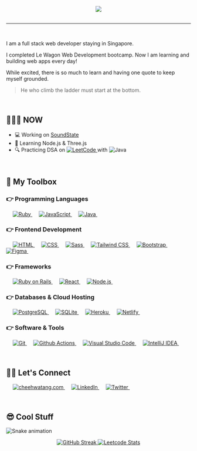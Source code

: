 <div align='center'>
    <a href="https://cheehwatang.com/">
        <img src="https://res.cloudinary.com/dsx50recn/video/upload/c_fill,h_400,w_900/f_auto,fl_animated/e_loop/v1681724926/Portfolio%20Website/portfolio_homepage_video_vgzhkp.gif">
    </a>
</div>

</br>

<hr>

</br>

I am a full stack web developer staying in Singapore. </br>

I completed Le Wagon Web Development bootcamp. Now I am learning and building web apps every day!

While excited, there is so much to learn and having one quote to keep myself grounded. </br>

> He who climb the ladder must start at the bottom.

</br>

## 👨🏻‍💻 NOW

<ul>
    <li> 💻 Working on <a href="https://www.soundstate.live" target="_blank" alt="link to SoundState.live">SoundState</a></li>
    <li> 🌱 Learning Node.js & Three.js</li>
    <li> 🔍 Practicing DSA on 
        <a href='https://leetcode.com/cheehwatang/'>
            <img alt="LeetCode" src="https://img.shields.io/badge/LeetCode%20-%23FFA116.svg?style=for-the-badge&logo=leetcode&logoColor=white">
        </a> with <img alt="Java" src="https://img.shields.io/badge/Java-%23007396.svg?style=for-the-badge&logo=java&logoColor=white">
    </li>
</ul>

</br>

## 🧰 My Toolbox

### 👉 Programming Languages

<p align="left"> 
    &emsp;
    <a href="https://www.ruby-lang.org/en/" target="_blank" rel="noreferrer"> 
        <img alt="Ruby" src="https://img.shields.io/badge/Ruby%20-%23CC342D.svg?style=for-the-badge&logo=ruby&logoColor=white">
    </a>
    &emsp;
    <a href="https://developer.mozilla.org/en-US/docs/Web/JavaScript" target="_blank" rel="noreferrer"> 
        <img alt="JavaScript" src="https://img.shields.io/badge/JavaScript%20-%23F7DF1E.svg?style=for-the-badge&logo=javascript&logoColor=black">
    </a>
    &emsp;
    <a href="https://www.java.com" target="_blank" rel="noreferrer"> 
        <img alt="Java" src="https://img.shields.io/badge/Java-%23007396.svg?style=for-the-badge&logo=java&logoColor=white">
    </a>
    &emsp;
</p>

### 👉 Frontend Development

<p align="left"> 
    &emsp;
    <a href="https://www.w3.org/html/" target="_blank" rel="noreferrer"> 
        <img alt="HTML" src="https://img.shields.io/badge/HTML5%20-%23E34F26.svg?style=for-the-badge&logo=html5&logoColor=white">
    </a>   
    &emsp;
    <a href="https://www.w3schools.com/css/" target="_blank" rel="noreferrer">
        <img alt="CSS" src="https://img.shields.io/badge/CSS%20-%231572B6.svg?style=for-the-badge&logo=css3&logoColor=white">
    </a> 
    &emsp;
    <a href="https://sass-lang.com" target="_blank" rel="noreferrer"> 
        <img alt="Sass" src="https://img.shields.io/badge/Sass-%23CC6699.svg?style=for-the-badge&logo=sass&logoColor=white"/>
    </a>
    &emsp;
    <a href="https://tailwindcss.com/" target="_blank" rel="noreferrer"> 
        <img alt="Tailwind CSS" src="https://img.shields.io/badge/Tailwind CSS-%2306B6D4.svg?style=for-the-badge&logo=tailwindcss&logoColor=white"/>
    </a>
    &emsp;
    <a href="https://getbootstrap.com" target="_blank" rel="noreferrer"> 
        <img alt="Bootstrap" src="https://img.shields.io/badge/Bootstrap-%23563D7C.svg?style=for-the-badge&logo=bootstrap&logoColor=white"/>
    </a>
    &emsp;
    <a href="https://www.figma.com/" target="_blank" rel="noreferrer"> 
        <img alt="Figma" src="https://img.shields.io/badge/Figma-%23F24E1E.svg?style=for-the-badge&logo=figma&logoColor=white"/>
    </a>
    &emsp;
</p>

### 👉 Frameworks

<p align="left">
    &emsp;
    <a href="https://rubyonrails.org" target="_blank" rel="noreferrer">
        <img alt="Ruby on Rails" src="https://img.shields.io/badge/Ruby On Rails-%23CC0000.svg?style=for-the-badge&logo=rubyonrails&logoColor=white"/>
    </a>
    &emsp;
    <a href="https://react.dev/" target="_blank" rel="noreferrer">
        <img alt="React" src="https://img.shields.io/badge/React-%2361DAFB.svg?style=for-the-badge&logo=react&logoColor=black"/>
    </a>
    &emsp;
    <a href="https://nodejs.org/" target="_blank" rel="noreferrer">
        <img alt="Node.js" src="https://img.shields.io/badge/Node.js-%23339933.svg?style=for-the-badge&logo=node.js&logoColor=white"/>
    </a>
    &emsp;
</p>

### 👉 Databases & Cloud Hosting

<p align="left">
    &emsp;
    <a href="https://www.postgresql.org" target="_blank" rel="noreferrer">
        <img alt="PostgreSQL" src="https://img.shields.io/badge/PostgreSQL-%234479A1.svg?style=for-the-badge&logo=postgresql&logoColor=white"/>
    </a>
    &emsp;
    <a href="https://sqlite.org/" target="_blank" rel="noreferrer">
        <img alt="SQLite" src="https://img.shields.io/badge/SQLite-%23003B57.svg?style=for-the-badge&logo=sqlite&logoColor=white"/>
    </a>
    &emsp;
    <a href="https://heroku.com" target="_blank" rel="noreferrer">
        <img alt="Heroku" src="https://img.shields.io/badge/Heroku-%23430098.svg?style=for-the-badge&logo=heroku&logoColor=white"/>
    </a>
    &emsp;
    <a href="https://www.netlify.com/" target="_blank" rel="noreferrer">
        <img alt="Netlify" src="https://img.shields.io/badge/Netlify-%2300C7B7.svg?style=for-the-badge&logo=netlify&logoColor=white"/>
    </a>
    &emsp;
</p>

### 👉 Software & Tools

<p align="left">
    &emsp;
    <a href="https://git-scm.com/" target="_blank" rel="noreferrer">
        <img alt="Git" src="https://img.shields.io/badge/Git-%23F05032.svg?style=for-the-badge&logo=git&logoColor=white"/>
    </a>
    &emsp;
    <a href="https://docs.github.com/en/actions" target="_blank" rel="noreferrer">
        <img alt="Github Actions" src="https://img.shields.io/badge/Github Actions-%232088FF.svg?style=for-the-badge&logo=githubactions&logoColor=white"/>
    </a>
    &emsp;
    <a href="https://code.visualstudio.com/" target="_blank" rel="noreferrer">
        <img alt="Visual Studio Code" src="https://img.shields.io/badge/Visual Studio Code-%23007ACC.svg?style=for-the-badge&logo=visualstudiocode&logoColor=white"/>
    </a>
    &emsp;
    <a href="https://www.jetbrains.com/idea/" target="_blank" rel="noreferrer">
        <img alt="IntelliJ IDEA" src="https://img.shields.io/badge/IntelliJ IDEA-%23000000.svg?style=for-the-badge&logo=intellijidea&logoColor=white"/>
    </a>
    &emsp;
</p>

</br>

## 🙋‍♀️ Let's Connect

<p align="left">
    &emsp;
    <a href="https://cheehwatang.com/" target="_blank">
        <img alt="cheehwatang.com" src="https://img.shields.io/badge/cheehwatang.com-%23000000?style=for-the-badge&logo=googlechrome&logoColor=white">
    </a>
    &emsp;
    <a href="https://linkedin.com/in/cheehwatang/" target='_blank'>
        <img alt="LinkedIn" src="https://img.shields.io/badge/cheehwatang-%230077B5?style=for-the-badge&logo=linkedin&logoColor=white">
    </a>
    &emsp;
    <a href="https://twitter.com/cheehwatang/" target='_blank'>
        <img alt="Twitter" src="https://img.shields.io/badge/cheehwatang-%231DA1F2?style=for-the-badge&logo=twitter&logoColor=white">
    </a>
    &emsp;
</p>

</br>

## 😎 Cool Stuff

![Snake animation](https://github.com/cheehwatang/cheehwatang/blob/output/github-contribution-snake.svg)

<div align='center'>
<p align="center" dir="auto">
    <a href='https://git.io/streak-stats'>
        <img src='https://github-readme-streak-stats.herokuapp.com?user=cheehwatang&border_radius=20&theme=algolia&date_format=j%20M%5B%20Y%5D' alt='GitHub Streak'>
    </a>
    <a href='https://leetcode.com/cheehwatang'>
        <img src='https://leetcard.jacoblin.cool/cheehwatang?border=1&radius=20&theme=unicorn' alt='Leetcode Stats'>
    </a>
</p>
</div>

</br>
